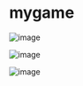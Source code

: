 # mygame
 
![image](https://github.com/user-attachments/assets/f7d253be-673e-48ec-b738-09f6731ce814)

![image](https://github.com/user-attachments/assets/54471904-f9a9-4342-8bf9-b114afd89910)

![image](https://github.com/user-attachments/assets/219a7701-813e-4e45-b32c-e53dccd6793d)
